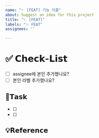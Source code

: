 ```yaml
---
name: "✨ [FEAT] 기능 이름"
about: Suggest an idea for this project
title: "✨ [FEAT]"
labels: "✨ FEAT"
assignees: ''

---
```


# ✅ 𝗖𝗵𝗲𝗰𝗸-𝗟𝗶𝘀𝘁
- [ ] assignee에 본인 추가했나요?
- [ ] 본인 라벨 추가했나요?

## 📌𝗧𝗮𝘀𝗸
- [ ] 
- [ ] 

## 💡𝗥𝗲𝗳𝗲𝗿𝗲𝗻𝗰𝗲
